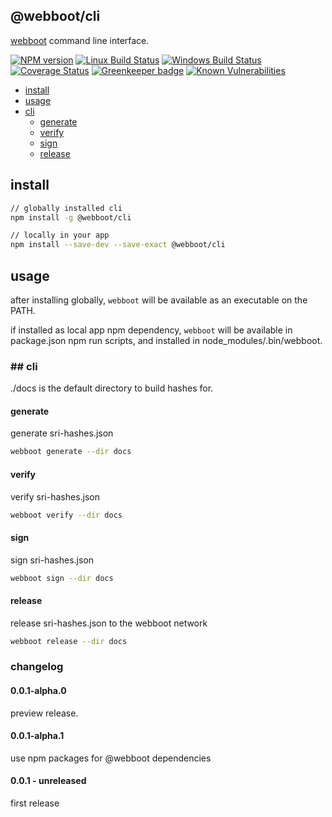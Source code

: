 ## @webboot/cli

[webboot](https://webboot.github.io) command line interface.

[![NPM version][npm-image]][npm-url]
[![Linux Build Status][travis-image]][travis-url]
[![Windows Build Status][appveyor-image]][appveyor-url]
[![Coverage Status][coveralls-image]][coveralls-url]
[![Greenkeeper badge][greenkeeper-image]][greenkeeper-url]
[![Known Vulnerabilities][snyk-image]][snyk-url]

[npm-image]: https://img.shields.io/npm/v/@webboot/cli.svg
[npm-url]: https://www.npmjs.com/package/@webboot/cli
[travis-image]: https://img.shields.io/travis/com/webboot/cli/master
[travis-url]: https://travis-ci.com/webboot/cli
[appveyor-image]: https://img.shields.io/appveyor/ci/webboot/cli/master.svg
[appveyor-url]: https://ci.appveyor.com/project/webboot/cli/branch/master
[coveralls-image]: https://coveralls.io/repos/github/webboot/cli/badge.svg
[coveralls-url]: https://coveralls.io/github/webboot/cli
[greenkeeper-image]: https://badges.greenkeeper.io/webboot/cli.svg
[greenkeeper-url]: https://badges.greenkeeper.io/webboot/cli.svg
[snyk-image]: https://snyk.io/test/github/webboot/cli/badge.svg
[snyk-url]: https://snyk.io/test/github/webboot/cli


* [install](#install)
* [usage](#usage)
* [cli](#cli)
  * [generate](#cli-generate)
  * [verify](#cli-verify)
  * [sign](#cli-sign)
  * [release](#cli-release)

## <a name="install"></a>install

```bash
// globally installed cli
npm install -g @webboot/cli

// locally in your app
npm install --save-dev --save-exact @webboot/cli
```

## <a name="usage"></a>usage
after installing globally, `webboot` will be available as an executable on the PATH.

if installed as local app npm dependency, `webboot`
will be available in package.json npm run scripts,
and installed in node_modules/.bin/webboot.

### ## <a name="cli"></a>cli

./docs is the default directory to build hashes for.

#### <a name="cli-generate"></a>generate
generate sri-hashes.json
```bash
webboot generate --dir docs
```

#### <a name="cli-verify"></a>verify
verify sri-hashes.json
```bash
webboot verify --dir docs
```

#### <a name="cli-sign"></a>sign
sign sri-hashes.json
```bash
webboot sign --dir docs
```

#### <a name="cli-release"></a>release
release sri-hashes.json to the webboot network
```bash
webboot release --dir docs
```

### changelog

#### 0.0.1-alpha.0
preview release.

#### 0.0.1-alpha.1
use npm packages for @webboot dependencies

#### 0.0.1 - unreleased
first release
